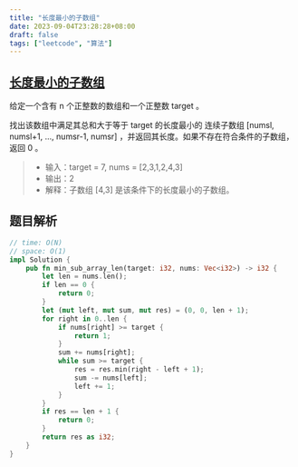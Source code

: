 ```yaml
---
title: "长度最小的子数组"
date: 2023-09-04T23:28:28+08:00
draft: false
tags: ["leetcode", "算法"]
---
```


## [长度最小的子数组](https://leetcode.cn/problems/minimum-size-subarray-sum/)

给定一个含有 n 个正整数的数组和一个正整数 target 。

找出该数组中满足其总和大于等于 target 的长度最小的 连续子数组 [numsl, numsl+1, ..., numsr-1, numsr] ，并返回其长度。如果不存在符合条件的子数组，返回 0 。

>- 输入：target = 7, nums = [2,3,1,2,4,3]
>- 输出：2
>- 解释：子数组 [4,3] 是该条件下的长度最小的子数组。


## 题目解析

```rust
// time: O(N)
// space: O(1)
impl Solution {
    pub fn min_sub_array_len(target: i32, nums: Vec<i32>) -> i32 {
        let len = nums.len();
        if len == 0 {
            return 0;
        }
        let (mut left, mut sum, mut res) = (0, 0, len + 1);
        for right in 0..len {
            if nums[right] >= target {
                return 1;
            }
            sum += nums[right];
            while sum >= target {
                res = res.min(right - left + 1);
                sum -= nums[left];
                left += 1;
            }
        }
        if res == len + 1 {
            return 0;
        }
        return res as i32;
    }
}
```
